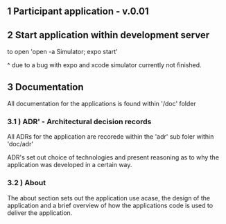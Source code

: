 ## 1 Participant application - v.0.01


## 2 Start application within development server

to open
'open -a Simulator; expo start'

^ due to a bug with expo and xcode simulator currently not finished.

## 3 Documentation

All documentation for the applications is found within '/doc' folder

### 3.1 ) ADR' - Architectural decision records
All ADRs for the application are recorede within the 'adr' sub foler within 'doc/adr'

ADR's set out choice of technologies and present reasoning as to why the application was developed in a certain way.

### 3.2 ) About 

The about section sets out the application use acase,  the design of the application and a brief overview of how the applications code is used to deliver the application.

